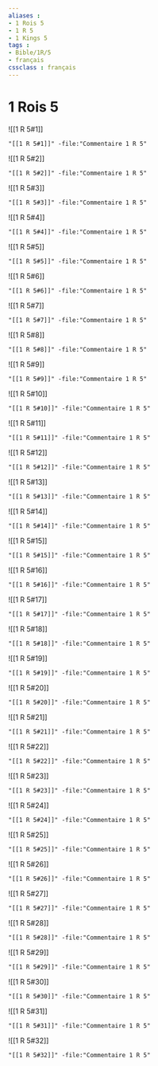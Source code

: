 ```yaml
---
aliases : 
- 1 Rois 5
- 1 R 5
- 1 Kings 5
tags : 
- Bible/1R/5
- français
cssclass : français
---
```


# 1 Rois 5

![[1 R 5#1]]

```query
"[[1 R 5#1]]" -file:"Commentaire 1 R 5"
```

![[1 R 5#2]]

```query
"[[1 R 5#2]]" -file:"Commentaire 1 R 5"
```

![[1 R 5#3]]

```query
"[[1 R 5#3]]" -file:"Commentaire 1 R 5"
```

![[1 R 5#4]]

```query
"[[1 R 5#4]]" -file:"Commentaire 1 R 5"
```

![[1 R 5#5]]

```query
"[[1 R 5#5]]" -file:"Commentaire 1 R 5"
```

![[1 R 5#6]]

```query
"[[1 R 5#6]]" -file:"Commentaire 1 R 5"
```

![[1 R 5#7]]

```query
"[[1 R 5#7]]" -file:"Commentaire 1 R 5"
```

![[1 R 5#8]]

```query
"[[1 R 5#8]]" -file:"Commentaire 1 R 5"
```

![[1 R 5#9]]

```query
"[[1 R 5#9]]" -file:"Commentaire 1 R 5"
```

![[1 R 5#10]]

```query
"[[1 R 5#10]]" -file:"Commentaire 1 R 5"
```

![[1 R 5#11]]

```query
"[[1 R 5#11]]" -file:"Commentaire 1 R 5"
```

![[1 R 5#12]]

```query
"[[1 R 5#12]]" -file:"Commentaire 1 R 5"
```

![[1 R 5#13]]

```query
"[[1 R 5#13]]" -file:"Commentaire 1 R 5"
```

![[1 R 5#14]]

```query
"[[1 R 5#14]]" -file:"Commentaire 1 R 5"
```

![[1 R 5#15]]

```query
"[[1 R 5#15]]" -file:"Commentaire 1 R 5"
```

![[1 R 5#16]]

```query
"[[1 R 5#16]]" -file:"Commentaire 1 R 5"
```

![[1 R 5#17]]

```query
"[[1 R 5#17]]" -file:"Commentaire 1 R 5"
```

![[1 R 5#18]]

```query
"[[1 R 5#18]]" -file:"Commentaire 1 R 5"
```

![[1 R 5#19]]

```query
"[[1 R 5#19]]" -file:"Commentaire 1 R 5"
```

![[1 R 5#20]]

```query
"[[1 R 5#20]]" -file:"Commentaire 1 R 5"
```

![[1 R 5#21]]

```query
"[[1 R 5#21]]" -file:"Commentaire 1 R 5"
```

![[1 R 5#22]]

```query
"[[1 R 5#22]]" -file:"Commentaire 1 R 5"
```

![[1 R 5#23]]

```query
"[[1 R 5#23]]" -file:"Commentaire 1 R 5"
```

![[1 R 5#24]]

```query
"[[1 R 5#24]]" -file:"Commentaire 1 R 5"
```

![[1 R 5#25]]

```query
"[[1 R 5#25]]" -file:"Commentaire 1 R 5"
```

![[1 R 5#26]]

```query
"[[1 R 5#26]]" -file:"Commentaire 1 R 5"
```

![[1 R 5#27]]

```query
"[[1 R 5#27]]" -file:"Commentaire 1 R 5"
```

![[1 R 5#28]]

```query
"[[1 R 5#28]]" -file:"Commentaire 1 R 5"
```

![[1 R 5#29]]

```query
"[[1 R 5#29]]" -file:"Commentaire 1 R 5"
```

![[1 R 5#30]]

```query
"[[1 R 5#30]]" -file:"Commentaire 1 R 5"
```

![[1 R 5#31]]

```query
"[[1 R 5#31]]" -file:"Commentaire 1 R 5"
```

![[1 R 5#32]]

```query
"[[1 R 5#32]]" -file:"Commentaire 1 R 5"
```

